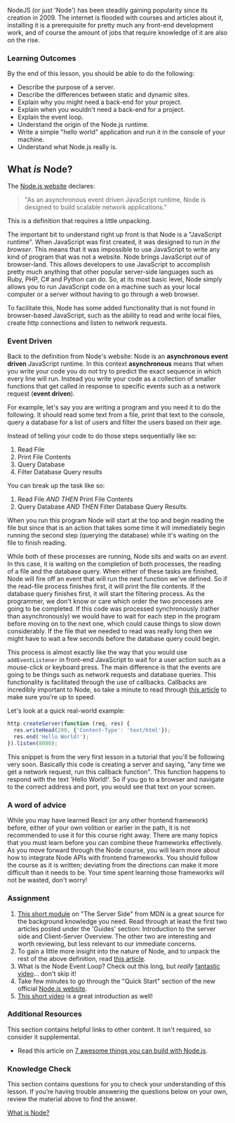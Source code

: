 NodeJS (or just 'Node') has been steadily gaining popularity since its creation in 2009. The internet is flooded with courses and articles about it, installing it is a prerequisite for pretty much any front-end development work, and of course the amount of jobs that require knowledge of it are also on the rise.

### Learning Outcomes
By the end of this lesson, you should be able to do the following:

 - Describe the purpose of a server.
 - Describe the differences between static and dynamic sites.
 - Explain why you might need a back-end for your project.
 - Explain when you wouldn't need a back-end for a project.
 - Explain the event loop.
 - Understand the origin of the Node.js runtime.
 - Write a simple "hello world" application and run it in the console of your machine.
 - Understand what Node.js really is.

## What _is_ Node?  

The [Node.js website](https://nodejs.org/en/about/) declares:

> <span id="what-is-node"> "As an asynchronous event driven JavaScript runtime, Node is designed to build scalable network applications."</span>

This is a definition that requires a little unpacking.

The important bit to understand right up front is that Node is a "JavaScript runtime".  When JavaScript was first created, it was designed to run *in the browser*. This means that it was impossible to use JavaScript to write any kind of program that was not a website. Node brings JavaScript _out_ of browser-land. This allows developers to use JavaScript to accomplish pretty much anything that other popular server-side languages such as Ruby, PHP, C# and Python can do. So, at its most basic level, Node simply allows you to run JavaScript code on a machine such as your local computer or a server without having to go through a web browser.

To facilitate this, Node has some added functionality that is not found in browser-based JavaScript, such as the ability to read and write local files, create http connections and listen to network requests.

### Event Driven
Back to the definition from Node's website: Node is an **asynchronous event driven** JavaScript runtime. In this context **asynchronous** means that when you write your code you do not try to predict the exact sequence in which every line will run. Instead you write your code as a collection of smaller functions that get called in response to specific events such as a network request (**event driven**).

For example, let's say you are writing a program and you need it to do the following. It should read some text from a file, print that text to the console, query a database for a list of users and filter the users based on their age.

Instead of telling your code to do those steps sequentially like so:

1. Read File
2. Print File Contents
3. Query Database
4. Filter Database Query results

You can break up the task like so:

1. Read File _AND THEN_ Print File Contents
2. Query Database _AND THEN_ Filter Database Query Results.

When you run this program Node will start at the top and begin reading the file but since that is an action that takes some time it will immediately begin running the second step (querying the database) while it's waiting on the file to finish reading.

While both of these processes are running, Node sits and waits on an _event_.  In this case, it is waiting on the completion of both processes, the reading of a file and the database query. When either of these tasks are finished, Node will fire off an event that will run the next function we've defined. So if the read-file process finishes first, it will print the file contents. If the database query finishes first, it will start the filtering process. As the programmer, we don't know or care which order the two processes are going to be completed. If this code was processed synchronously (rather than asynchronously) we would have to wait for each step in the program before moving on to the next one, which could cause things to slow down considerably.  If the file that we needed to read was really long then we might have to wait a few seconds before the database query could begin.

This process is almost exactly like the way that you would use `addEventListener` in front-end JavaScript to wait for a user action such as a mouse-click or keyboard press.  The main difference is that the events are going to be things such as network requests and database queries. This functionality is facilitated through the use of callbacks. Callbacks are incredibly important to Node, so take a minute to read through [this article](https://briggs.dev/blog/understanding-callbacks) to make sure you're up to speed.

Let's look at a quick real-world example:

~~~javascript
http.createServer(function (req, res) {
  res.writeHead(200, {'Content-Type': 'text/html'});
  res.end('Hello World!');
}).listen(8080);
~~~

This snippet is from the very first lesson in a tutorial that you'll be following very soon. Basically this code is creating a server and saying, "any time we get a network request, run this callback function".  This function happens to respond with the text 'Hello World!'. So if you go to a browser and navigate to the correct address and port, you would see that text on your screen.

### A word of advice

While you may have learned React (or any other frontend framework) before, either of your own volition or earlier in the path, it is not recommended to use it for this course right away. There are many topics that you must learn before you can combine these frameworks effectively. As you move forward through the Node course, you will learn more about how to integrate Node APIs with frontend frameworks. You should follow the course as it is written; deviating from the directions can make it more difficult than it needs to be. Your time spent learning those frameworks will not be wasted, don't worry!

### Assignment

<div class="lesson-content__panel" markdown="1">

1. [This short module](https://developer.mozilla.org/en-US/docs/Learn/Server-side/First_steps) on "The Server Side" from MDN is a great source for the background knowledge you need. Read through at least the first two articles posted under the 'Guides' section: Introduction to the server side and Client-Server Overview. The other two are interesting and worth reviewing, but less relevant to our immediate concerns.
2. To gain a little more insight into the nature of Node, and to unpack the rest of the above definition, read [this article](https://medium.freecodecamp.org/what-exactly-is-node-js-ae36e97449f5).
3. What is the Node Event Loop? Check out this long, but *really* [fantastic video](https://www.youtube.com/watch?v=8aGhZQkoFbQ)... don't skip it!
4. Take few minutes to go through the "Quick Start" section of the new official [Node.js website](https://nodejs.dev/learn).
5. [This short video](https://www.youtube.com/watch?v=uVwtVBpw7RQ) is a great introduction as well!

</div>

### Additional Resources
This section contains helpful links to other content. It isn't required, so consider it supplemental.

- Read this article on [7 awesome things you can build with Node.js](https://blog.teamtreehouse.com/7-awesome-things-can-build-node-js).

### Knowledge Check
This section contains questions for you to check your understanding of this lesson. If you’re having trouble answering the questions below on your own, review the material above to find the answer.

<a class="knowledge-check-link" href="#what-is-node">What is Node?</a>

